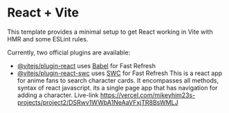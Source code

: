 # React + Vite

This template provides a minimal setup to get React working in Vite with HMR and some ESLint rules.

Currently, two official plugins are available:

- [@vitejs/plugin-react](https://github.com/vitejs/vite-plugin-react/blob/main/packages/plugin-react/README.md) uses [Babel](https://babeljs.io/) for Fast Refresh
- [@vitejs/plugin-react-swc](https://github.com/vitejs/vite-plugin-react-swc) uses [SWC](https://swc.rs/) for Fast Refresh
This is a react app for anime fans to search character cards.
It encompasses all methods, syntax of react javascript.
its a single page app that has navigation for adding a character.
Live-link https://vercel.com/mikeyhim23s-projects/project2/DSRwv1WWbA1NeAaVFxjTR8BsWMLJ
